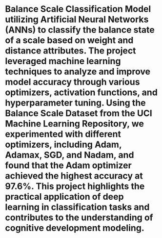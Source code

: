 # Balance Scale Classification Model utilizing Artificial Neural Networks (ANNs) to classify the balance state of a scale based on weight and distance attributes. The project leveraged machine learning techniques to analyze and improve model accuracy through various optimizers, activation functions, and hyperparameter tuning. Using the Balance Scale Dataset from the UCI Machine Learning Repository, we experimented with different optimizers, including Adam, Adamax, SGD, and Nadam, and found that the Adam optimizer achieved the highest accuracy at 97.6%. This project highlights the practical application of deep learning in classification tasks and contributes to the understanding of cognitive development modeling.
